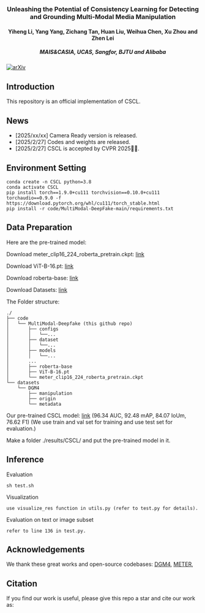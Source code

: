 <div align="center">
<!-- <h1>RCTrans</h1> -->
<h3> Unleashing the Potential of Consistency Learning for Detecting and Grounding Multi-Modal Media Manipulation</h3>
<h4>Yiheng Li, Yang Yang, Zichang Tan, Huan Liu, Weihua Chen, Xu Zhou and Zhen Lei<h4>
<h5>MAIS&CASIA, UCAS, Sangfor, BJTU and Alibaba<h5>
</div>

[![arXiv](https://img.shields.io/badge/arXiv-Paper-<COLOR>.svg)]()

## Introduction

This repository is an official implementation of CSCL.

## News
- [2025/xx/xx] Camera Ready version is released.
- [2025/2/27] Codes and weights are released.
- [2025/2/27] CSCL is accepted by CVPR 2025🎉🎉.

## Environment Setting
```
conda create -n CSCL python=3.8
conda activate CSCL
pip install torch==1.9.0+cu111 torchvision==0.10.0+cu111 torchaudio==0.9.0 -f https://download.pytorch.org/whl/cu111/torch_stable.html
pip install -r code/MultiModal-DeepFake-main/requirements.txt
```
## Data Preparation
Here are the pre-trained model:

  Download meter_clip16_224_roberta_pretrain.ckpt: [link](https://drive.usercontent.google.com/download?id=1x4qm2rlYKxpYF3F_xI5ZKurTtFnndq3l&export=download&authuser=0&confirm=t&uuid=9356ef04-1b7b-444c-80be-4bf21fab8bda&at=AIrpjvOLjj-J08OdrxQf_rCxV7Zp:1739190851890)
  
  Download ViT-B-16.pt: [link](https://drive.usercontent.google.com/download?id=1GL3kOw-lmbD5abJCaaktLrODqxMllpd6&export=download&authuser=0&confirm=t&uuid=5a286816-fa87-4fd0-a75d-825ec03966e4&at=AIrpjvMiXdIVW3BRne33Y_-pvh1D:1739190843518)
  
  Download roberta-base: [link](https://huggingface.co/FacebookAI/roberta-base/tree/main)

Download Datasets: [link](https://huggingface.co/datasets/rshaojimmy/DGM4)

The Folder structure:
```
./
├── code
│   └── MultiModal-Deepfake (this github repo)
│       ├── configs
│       │   └──...
│       ├── dataset
│       │   └──...
│       ├── models
│       │   └──...
│       ...
│       ├── roberta-base
│       ├── ViT-B-16.pt
│       └── meter_clip16_224_roberta_pretrain.ckpt
└── datasets
    └── DGM4
        ├── manipulation
        ├── origin
        └── metadata
```

Our pre-trained CSCL model: [link](https://drive.usercontent.google.com/download?id=1ZW4akTzcB9QjsS6FcX4zQ5l2YOjl7zNy&export=download&authuser=0&confirm=t&uuid=e8e37fa5-46fd-48bb-be4b-be765ca86059&at=AIrpjvM1Jjby7_AjinIBFS9d61TL:1739189602615) (96.34 AUC, 92.48 mAP, 84.07 IoUm, 76.62 F1) (We use train and val set for training and use test set for evaluation.)

Make a folder ./results/CSCL/ and put the pre-trained model in it.

## Inference

Evaluation
```
sh test.sh
```
Visualization
```
use visualize_res function in utils.py (refer to test.py for details).
```
Evaluation on text or image subset
```
refer to line 136 in test.py.
```
## Acknowledgements
We thank these great works and open-source codebases:
[DGM4](https://github.com/rshaojimmy/MultiModal-DeepFake?tab=readme-ov-file), [METER](https://github.com/zdou0830/METER),

## Citation
If you find our work is useful, please give this repo a star and cite our work as:
```bibtex

```
